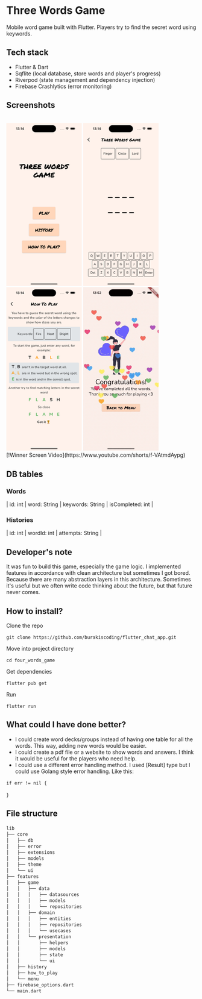 # Three Words Game

Mobile word game built with Flutter. Players try to find the secret word using keywords.

## Tech stack

- Flutter & Dart
- Sqflite (local database, store words and player's progress)
- Riverpod (state management and dependency injection)
- Firebase Crashlytics (error monitoring)

## Screenshots
<br>
<img src="screenshots/menu.png" alt="Menu screen" width="200">
<img src="screenshots/game.png" alt="Game screen" width="200">
<img src="screenshots/how-to-play.png" alt="How to play screen" width="200">
<img src="screenshots/win.gif" alt="How to play screen" width="200">
<br>
[!Winner Screen Video](https://www.youtube.com/shorts/f-VAtmdAypg)

## DB tables

### Words

| id: int | word: String | keywords: String | isCompleted: int |

### Histories

| id: int | wordId: int | attempts: String |

## Developer's note

It was fun to build this game, especially the game logic. I implemented features in accordance with clean architecture but sometimes I got bored. Because there are many abstraction layers in this architecture. Sometimes it's useful but we often write code thinking about the future, but that future never comes.

## How to install?

Clone the repo
```
git clone https://github.com/burakiscoding/flutter_chat_app.git
```
Move into project directory
```
cd four_words_game
```
Get dependencies
```
flutter pub get
```
Run
```
flutter run
```


## What could I have done better?

- I could create word decks/groups instead of having one table for all the words. This way, adding new words would be easier.
- I could create a pdf file or a website to show words and answers. I think it would be useful for the players who need help.
- I could use a different error handling method. I used [Result] type but I could use Golang style error handling. Like this:
```
if err != nil {

}
```

## File structure
```
lib
├── core
│   ├── db
│   ├── error
│   ├── extensions
│   ├── models
│   ├── theme
│   └── ui
├── features
│   ├── game
│   │   ├── data
│   │   │   ├── datasources
│   │   │   ├── models
│   │   │   └── repositories
│   │   ├── domain
│   │   │   ├── entities
│   │   │   ├── repositories
│   │   │   └── usecases
│   │   └── presentation
│   │       ├── helpers
│   │       ├── models
│   │       ├── state
│   │       └── ui
│   ├── history
│   ├── how_to_play
│   └── menu
├── firebase_options.dart
└── main.dart
```